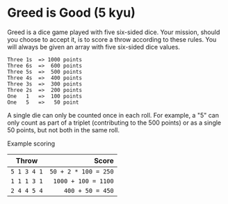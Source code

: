 # Greed is Good (5 kyu)

Greed is a dice game played with five six-sided dice. Your mission, should you 
choose to accept it, is to score a throw according to these rules. You will 
always be given an array with five six-sided dice values. 

```
Three 1s  => 1000 points
Three 6s  =>  600 points
Three 5s  =>  500 points
Three 4s  =>  400 points
Three 3s  =>  300 points
Three 2s  =>  200 points
One   1   =>  100 points
One   5   =>   50 point
```

A single die can only be counted once in each roll. For example, a "5" can 
only count as part of a triplet (contributing to the 500 points) or as a 
single 50 points, but not both in the same roll. 

Example scoring


| Throw       |                Score |
| ----------- | --------------------:|
| `5 1 3 4 1` | `50 + 2 * 100 = 250` |
| `1 1 1 3 1` | `1000 + 100 = 1100`  |
| `2 4 4 5 4` | `400 + 50 = 450`     |
